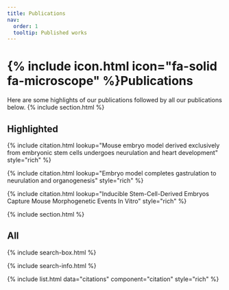```yaml
---
title: Publications
nav:
  order: 1
  tooltip: Published works
---
```


# {% include icon.html icon="fa-solid fa-microscope" %}Publications

Here are some highlights of our publications followed by all our publications below.
{% include section.html %}

## Highlighted

{% include citation.html lookup="Mouse embryo model derived exclusively from embryonic stem cells undergoes neurulation and heart development" style="rich" %}

{% include citation.html lookup="Embryo model completes gastrulation to neurulation and organogenesis" style="rich" %}

{% include citation.html lookup="Inducible Stem-Cell-Derived Embryos Capture Mouse Morphogenetic Events In
    Vitro" style="rich" %}

{% include section.html %}

## All

{% include search-box.html %}

{% include search-info.html %}

{% include list.html data="citations" component="citation" style="rich" %}
